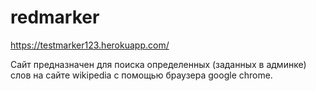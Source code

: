 # redmarker
https://testmarker123.herokuapp.com/

Сайт предназначен для поиска определенных (заданных в админке) слов на сайте wikipedia с помощью браузера google chrome. 
